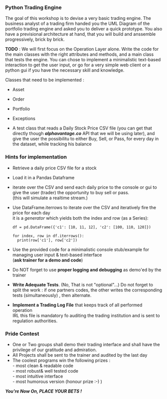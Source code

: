 ### Python Trading Engine ###

The goal of this workshop is to devise a very basic trading engine.
The business analyst of a trading firm handed you the UML Diagram of the portfolio trading engine and asked you to deliver a quick prototype.
You also have a previsional architecture at hand, that you will build and anssemble progressively, brick by brick.

**TODO** : 
We will first focus on the Operation Layer alone. 
Write the code for the main classes with the right attributes and methods, and a main class that tests the engine.
You can chose to implement a minimalistic text-based interaction to get the user input, or go for a very simple web client or a python gui if you have the necessary skill and knowledge.

Classes that need to be implemented : 

- Asset
- Order
- Portfolio
- Exceptions

- A test class that reads a Daily Stock Price CSV file (you can get that directly though ***alphavantage.co*** API that we will be using later), and give the user the possibilitu to either Buy, Sell, or Pass, for every day in the dataset, while tracking his balance

### Hints for implementation ###

- Retrieve a daily price CSV file for a stock<br>
- Load it in a Pandas Dataframe<br>
- iterate over the CSV and send each daily price to the console or gui to give the user (trader) the opportunity to buy sell or pass.<br>
  (this will simulate a realtime stream.)
- Use DataFrame.iterrows to iterate over the CSV and iteratively fire the price for each day <br>
  it is a *generator* which yields both the index and row (as a Series):
  ```
  df = pd.DataFrame({'c1': [10, 11, 12], 'c2': [100, 110, 120]})

  for index, row in df.iterrows():
    print(row['c1'], row['c2'])
  ```
 - Use the provided code for a minimalistic console stub/example for managing user input & text-based interface <br>
   (**ask trainer for a demo and code**)
   
 - Do NOT forget to use **proper logging and debugging** as demo'ed by the trainer<br>
 
 - **Write Adequate Tests**. (No, That is not "optional"...)
   Do not forget to split the work : if one partners codes, the other writes the corresponding tests (simultaneously) , then alternate.
 
 - **Implement a Trading Log File** that keeps track of all performed operation<br>
   IRL this file is mandatory fo auditing the trading institution and is sent to regulation authorities.
   
### Pride Contest ###  

  - One or Two groups shall demo their trading interface and shall have the privilege of our gratitude and admiration.
  - All Projects shall be sent to the trainer and audited by the last day
  - The coolest programs win the following prizes : <br>
        - most clean & readable code<br>
        - most robust& well tested code<br>
        - most intuitive interface<br>
        - most humorous version (honour prize :-) )<br>
  
  ***You're Now On, PLACE YOUR BETS !*** 
   
 
